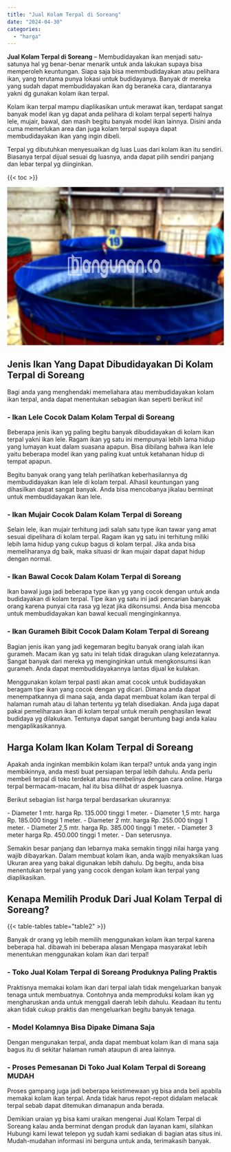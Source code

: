 ```yaml
---
title: "Jual Kolam Terpal di Soreang"
date: "2024-04-30"
categories: 
  - "harga"
---
```


**Jual Kolam Terpal di Soreang** – Membudidayakan ikan menjadi satu-satunya hal yg benar-benar menarik untuk anda lakukan supaya bisa memperoleh keuntungan. Siapa saja bisa memmbudidayakan atau pelihara ikan, yang terutama punya lokasi untuk budidayanya. Banyak dr mereka yang sudah dapat membudidayakan ikan dg beraneka cara, diantaranya yakni dg gunakan kolam ikan terpal.

Kolam ikan terpal mampu diaplikasikan untuk merawat ikan, terdapat sangat banyak model ikan yg dapat anda pelihara di kolam terpal seperti halnya lele, mujair, bawal, dan masih begitu banyak model ikan lainnya. Disini anda cuma memerlukan area dan juga kolam terpal supaya dapat membudidayakan ikan yang ingin dibeli.

Terpal yg dibutuhkan menyesuaikan dg luas Luas dari kolam ikan itu sendiri. Biasanya terpal dijual sesuai dg luasnya, anda dapat pilih sendiri panjang dan lebar terpal yg diinginkan.

{{< toc >}}

![Jual Kolam Terpal di Soreang](/images/jual-kolam-terpal-31.png)

## Jenis Ikan Yang Dapat Dibudidayakan Di Kolam Terpal di Soreang

Bagi anda yang menghendaki memeliahara atau membudidayakan kolam ikan terpal, anda dapat menentukan sebagian ikan seperti berikut ini!

### \- Ikan Lele Cocok Dalam Kolam Terpal di Soreang

Beberapa jenis ikan yg paling begitu banyak dibudidayakan di kolam ikan terpal yakni ikan lele. Ragam ikan yg satu ini mempunyai lebih lama hidup yang lumayan kuat dalam suasana apapun. Bisa dibilang bahwa ikan lele yaitu beberapa model ikan yang paling kuat untuk ketahanan hidup di tempat apapun.

Begitu banyak orang yang telah perlihatkan keberhasilannya dg membudidayakan ikan lele di kolam terpal. Alhasil keuntungan yang dihasilkan dapat sangat banyak. Anda bisa mencobanya jikalau berminat untuk membudidayakan ikan lele.

### \- Ikan Mujair Cocok Dalam Kolam Terpal di Soreang

Selain lele, ikan mujair terhitung jadi salah satu type ikan tawar yang amat sesuai dipelihara di kolam terpal. Ragam ikan yg satu ini terhitung miliki lebih lama hidup yang cukup bagus di kolam terpal. Jika anda bisa memeliharanya dg baik, maka situasi dr ikan mujair dapat dapat hidup dengan normal.

### \- Ikan Bawal Cocok Dalam Kolam Terpal di Soreang

Ikan bawal juga jadi beberapa type ikan yg yang cocok dengan untuk anda budidayakan di kolam terpal. Tipe ikan yg satu ini jadi pencarian banyak orang karena punyai cita rasa yg lezat jika dikonsumsi. Anda bisa mencoba untuk membudidayakan kan bawal kecuali menginginkannya.

### \- Ikan Gurameh Bibit Cocok Dalam Kolam Terpal di Soreang

Bagian jenis ikan yang jadi kegemaran begitu banyak orang ialah ikan gurameh. Macam ikan yg satu ini telah tidak diragukan ulang kelezatannya. Sangat banyak dari mereka yg menginginkan untuk mengkonsumsi ikan gurameh. Anda dapat membudidayakannya lantas dijual ke kulakan.

Menggunakan kolam terpal pasti akan amat cocok untuk budidayakan beragam tipe ikan yang cocok dengan yg dicari. Dimana anda dapat menempatkannya di mana saja, anda dapat membuat kolam ikan terpal di halaman rumah atau di lahan tertentu yg telah disediakan. Anda juga dapat pakai pemeliharaan ikan di kolam terpal untuk meraih penghasilan lewat budidaya yg dilakukan. Tentunya dapat sangat beruntung bagi anda kalau mengaplikasikannya.

## Harga Kolam Ikan Kolam Terpal di Soreang

Apakah anda inginkan membikin kolam ikan terpal? untuk anda yang ingin membikinnya, anda mesti buat persiapan terpal lebih dahulu. Anda perlu membeli terpal di toko terdekat atau membelinya dengan cara online. Harga terpal bermacam-macam, hal itu bisa dilihat dr aspek luasnya.

Berikut sebagian list harga terpal berdasarkan ukurannya:

\- Diameter 1 mtr. harga Rp. 135.000 tinggi 1 meter. - Diameter 1,5 mtr. harga Rp. 185.000 tinggi 1 meter. - Diameter 2 mtr. harga Rp. 255.000 tinggi 1 meter. - Diameter 2,5 mtr. harga Rp. 385.000 tinggi 1 meter. - Diameter 3 meter harga Rp. 450.000 tinggi 1 meter. - Dan seterusnya.

Semakin besar panjang dan lebarnya maka semakin tinggi nilai harga yang wajib dibayarkan. Dalam membuat kolam ikan, anda wajib menyaksikan luas Ukuran area yang bakal digunakan lebih dahulu. Dg begitu, anda bisa menentukan terpal yang yang cocok dengan kolam ikan terpal yang diaplikasikan.

## Kenapa Memilih Produk Dari Jual Kolam Terpal di Soreang?

{{< table-tables table="table2" >}}

Banyak dr orang yg lebih memilih menggunakan kolam ikan terpal karena beberapa hal. dibawah ini beberapa alasan Mengapa masyarakat lebih menentukan menggunakan kolam ikan dari terpal!

### \- Toko Jual Kolam Terpal di Soreang Produknya Paling Praktis

Praktisnya memakai kolam ikan dari terpal ialah tidak mengeluarkan banyak tenaga untuk membuatnya. Contohnya anda memproduksi kolam ikan yg mengharuskan anda untuk menggali daerah lebih dahulu. Keadaan itu tentu akan tidak cukup praktis dan mengeluarkan begitu banyak tenaga.

### \- Model Kolamnya Bisa Dipake Dimana Saja

Dengan mengunakan terpal, anda dapat membuat kolam ikan di mana saja bagus itu di sekitar halaman rumah ataupun di area lainnya.

### \- Proses Pemesanan Di Toko Jual Kolam Terpal di Soreang MUDAH

Proses gampang juga jadi beberapa keistimewaan yg bisa anda beli apabila memakai kolam ikan terpal. Anda tidak harus repot-repot didalam melacak terpal sebab dapat ditemukan dimanapun anda berada.

Demikian uraian yg bisa kami uraikan mengenai Jual Kolam Terpal di Soreang kalau anda berminat dengan produk dan layanan kami, silahkan Hubungi kami lewat telepon yg sudah kami sediakan di bagian atas situs ini. Mudah-mudahan informasi ini berguna untuk anda, terimakasih banyak.
